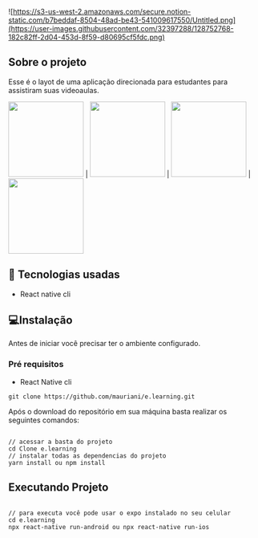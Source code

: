 

![https://s3-us-west-2.amazonaws.com/secure.notion-static.com/b7beddaf-8504-48ad-be43-541009617550/Untitled.png](https://user-images.githubusercontent.com/32397288/128752768-182c82ff-2d04-453d-8f59-d80695cf5fdc.png)


## Sobre o projeto

Esse é o layot de uma aplicação direcionada para estudantes para assistiram suas videoaulas.

<img src="(https://user-images.githubusercontent.com/32397288/128753647-8f7c5fcc-00a7-464e-93d5-9e717536d041.jpeg" width="150"> | <img src="https://user-images.githubusercontent.com/32397288/128753672-d7ad26ec-841a-402d-b248-2582f219ec00.jpeg" width="150"> | <img src="https://user-images.githubusercontent.com/32397288/128753691-e2c83d22-4d0e-402b-8950-80a46a1df79f.jpeg" width="150"> | <img src="https://user-images.githubusercontent.com/32397288/128753716-a66aec24-62c9-41e8-b3d8-3d13d56af2ab.jpeg" width="150">

## 🚀 Tecnologias usadas

- React native cli

## 💻Instalação

Antes de iniciar você precisar ter o ambiente configurado.

### Pré requisitos

- React Native cli

```
git clone https://github.com/mauriani/e.learning.git

```

Após o download do repositório em sua máquina basta realizar os seguintes comandos:

```

// acessar a basta do projeto
cd Clone e.learning
// instalar todas as dependencias do projeto
yarn install ou npm install

```

## Executando Projeto

```

// para executa você pode usar o expo instalado no seu celular
cd e.learning
npx react-native run-android ou npx react-native run-ios

```
